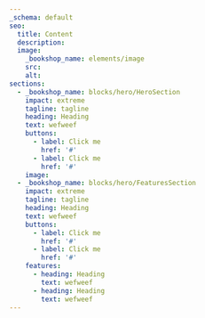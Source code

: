 ```yaml
---
_schema: default
seo:
  title: Content
  description:
  image:
    _bookshop_name: elements/image
    src:
    alt:
sections:
  - _bookshop_name: blocks/hero/HeroSection
    impact: extreme
    tagline: tagline
    heading: Heading
    text: wefweef
    buttons:
      - label: Click me
        href: '#'
      - label: Click me
        href: '#'
    image:
  - _bookshop_name: blocks/hero/FeaturesSection
    impact: extreme
    tagline: tagline
    heading: Heading
    text: wefweef
    buttons:
      - label: Click me
        href: '#'
      - label: Click me
        href: '#'
    features:
      - heading: Heading
        text: wefweef
      - heading: Heading
        text: wefweef
---
```

